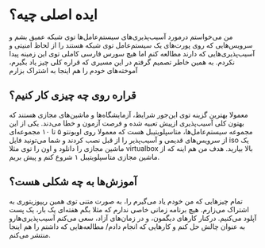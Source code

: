 # ایده اصلی چیه؟
من می‌خواستم درمورد آسیب‌پذیری‌های سیستم‌عامل‌ها توی شبکه عمیق بشم و سرویس‌هایی که روی پورت‌های یک سیستم‌عامل توی شبکه هستند را از لحاظ امنیتی و آسیب‌پذیری‌هایی که دارند مطالعه کنم اما هیچ سورس فارسی کاملی توی این زمینه پیدا نکردم. به همین خاطر تصمیم گرفتم در این مسیری که قراره کلی چیز یاد بگیرم، آموخته‌های خودم را هم اینجا به اشتراک بزارم

## قراره روی چه چیزی کار کنیم؟
معمولا بهترین گزینه توی این‌جور شرایظ، آزمایشگاه‌ها و ماشین‌های مجازی هستند که بهتون کلی آسیب‌پذیری ازپیش تعبیه شده و فرصت آزمون و خطا می‌دند. یکی از این مجموعه سیستم‌عامل‌ها، متاسپلویتیبل هست که معمولا روی اوبونتو ۵ تا ۱۰ مجموعه‌ای از سرویس‌های قدیمی و آسیب‌پذیر را از قبل نصب کردند و شما می‌تونید فایل iso یک ماشین مجازی را دانلود و اون را توی مثلا virtualbox بالا بیارید. هدف من هم اینه که از ماشین مجازی متاسپلویتیبل ۱ شروع کنم و پیش بریم.

## آموزش‌ها به چه شکلی هست؟
تمام چیزهایی که من خودم یاد می‌گیرم را، به صورت متنی توی همین ریپوزیتوری به اشتراک می‌زارم. هیچ برنامه زمانی خاصی ندارم که مثلا بگم هفته‌ای یک بار، یک پست آپلود می‌کنیم. درکنار کارهای دیگمون، و در زمان‌های آزاد، سعی می‌کنم آسیب‌پذیری‌هارو به عنوان چالش حل کنم و کارهایی که انجام دادم/ مطالعه‌هایی که داشتم را هم اینجا منتشر می‌کنم.
